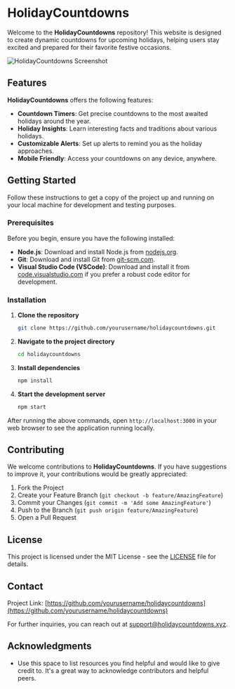 # HolidayCountdowns

Welcome to the **HolidayCountdowns** repository! This website is designed to create dynamic countdowns for upcoming holidays, helping users stay excited and prepared for their favorite festive occasions.

![HolidayCountdowns Screenshot](https://holidaycountdowns.xyz/github.png)

## Features

**HolidayCountdowns** offers the following features:

- **Countdown Timers**: Get precise countdowns to the most awaited holidays around the year.
- **Holiday Insights**: Learn interesting facts and traditions about various holidays.
- **Customizable Alerts**: Set up alerts to remind you as the holiday approaches.
- **Mobile Friendly**: Access your countdowns on any device, anywhere.

## Getting Started

Follow these instructions to get a copy of the project up and running on your local machine for development and testing purposes.

### Prerequisites

Before you begin, ensure you have the following installed:
- **Node.js**: Download and install Node.js from [nodejs.org](https://nodejs.org/).
- **Git**: Download and install Git from [git-scm.com](https://git-scm.com/).
- **Visual Studio Code (VSCode)**: Download and install it from [code.visualstudio.com](https://code.visualstudio.com/) if you prefer a robust code editor for development.

### Installation

1. **Clone the repository**
   ```bash
   git clone https://github.com/yourusername/holidaycountdowns.git
   ```
2. **Navigate to the project directory**
   ```bash
   cd holidaycountdowns
   ```
3. **Install dependencies**
   ```bash
   npm install
   ```
4. **Start the development server**
   ```bash
   npm start
   ```

After running the above commands, open `http://localhost:3000` in your web browser to see the application running locally.

## Contributing

We welcome contributions to **HolidayCountdowns**. If you have suggestions to improve it, your contributions would be greatly appreciated:

1. Fork the Project
2. Create your Feature Branch (`git checkout -b feature/AmazingFeature`)
3. Commit your Changes (`git commit -m 'Add some AmazingFeature'`)
4. Push to the Branch (`git push origin feature/AmazingFeature`)
5. Open a Pull Request

## License

This project is licensed under the MIT License - see the [LICENSE](LICENSE) file for details.

## Contact

Project Link: [https://github.com/yourusername/holidaycountdowns](https://github.com/yourusername/holidaycountdowns)

For further inquiries, you can reach out at [support@holidaycountdowns.xyz](mailto:support@holidaycountdowns.xyz).

## Acknowledgments

- Use this space to list resources you find helpful and would like to give credit to. It's a great way to acknowledge contributors and helpful peers.
